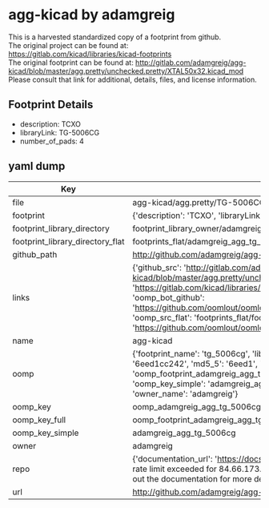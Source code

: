# agg-kicad by adamgreig  
This is a harvested standardized copy of a footprint from github.  
The original project can be found at:  
https://gitlab.com/kicad/libraries/kicad-footprints  
The original footprint can be found at:
http://gitlab.com/adamgreig/agg-kicad/blob/master/agg.pretty/unchecked.pretty/XTAL50x32.kicad_mod
Please consult that link for additional, details, files, and license information.  
## Footprint Details
* description: TCXO  
* libraryLink: TG-5006CG  
* number_of_pads: 4  
## yaml dump  
| Key | Value |  
| --- | --- |  
| file | agg-kicad/agg.pretty/TG-5006CG.kicad_mod |  
| footprint | {'description': 'TCXO', 'libraryLink': 'TG-5006CG', 'number_of_pads': 4} |  
| footprint_library_directory | footprint_library_owner/adamgreig_agg-kicad |  
| footprint_library_directory_flat | footprints_flat/adamgreig_agg_tg_5006cg/working |  
| github_path | http://github.com/adamgreig/agg-kicad/blob/master/agg.pretty/TG-5006CG.kicad_mod |  
| links | {'github_src': 'http://gitlab.com/adamgreig/agg-kicad/blob/master/agg.pretty/unchecked.pretty/XTAL50x32.kicad_mod', 'github_src_repo': 'https://gitlab.com/kicad/libraries/kicad-footprints', 'oomp_bot': 'footprints/adamgreig_agg_tg_5006cg/working', 'oomp_bot_github': 'https://github.com/oomlout/oomlout_oomp_footprint_bot/tree/main/footprints/adamgreig_agg_tg_5006cg/working', 'oomp_src_flat': 'footprints_flat/footprints_flat/adamgreig_agg_tg_5006cg/working', 'oomp_src_flat_github': 'https://github.com/oomlout/oomlout_oomp_footprint_src/tree/main/footprints_flat/adamgreig_agg_tg_5006cg/working'} |  
| name | agg-kicad |  
| oomp | {'footprint_name': 'tg_5006cg', 'library_name': 'agg', 'md5': '6eed1cc242f83052a57eb7adc4f798a2', 'md5_10': '6eed1cc242', 'md5_5': '6eed1', 'md5_6': '6eed1c', 'oomp_key': 'oomp_adamgreig_agg_tg_5006cg', 'oomp_key_extra': 'oomp_footprint_adamgreig_agg_tg_5006cg', 'oomp_key_full': 'oomp_footprint_adamgreig_agg_tg_5006cg_6eed1c', 'oomp_key_simple': 'adamgreig_agg_tg_5006cg', 'original_filename': 'agg-kicad/agg.pretty/TG-5006CG.kicad_mod', 'owner_name': 'adamgreig'} |  
| oomp_key | oomp_adamgreig_agg_tg_5006cg |  
| oomp_key_full | oomp_footprint_adamgreig_agg_tg_5006cg |  
| oomp_key_simple | adamgreig_agg_tg_5006cg |  
| owner | adamgreig |  
| repo | {'documentation_url': 'https://docs.github.com/rest/overview/resources-in-the-rest-api#rate-limiting', 'message': "API rate limit exceeded for 84.66.173.59. (But here's the good news: Authenticated requests get a higher rate limit. Check out the documentation for more details.)"} |  
| url | http://github.com/adamgreig/agg-kicad |  

